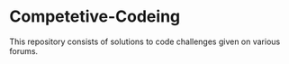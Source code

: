 # Competetive-Codeing
This repository consists of solutions to code challenges given on various forums.
